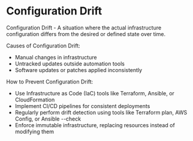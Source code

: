 # Configuration Drift
Configuration Drift - A situation where the actual infrastructure configuration differs from the desired or defined state over time.

Causes of Configuration Drift:
- Manual changes in infrastructure
- Untracked updates outside automation tools
- Software updates or patches applied inconsistently

How to Prevent Configuration Drift:
- Use Infrastructure as Code (IaC) tools like Terraform, Ansible, or CloudFormation
- Implement CI/CD pipelines for consistent deployments
- Regularly perform drift detection using tools like Terraform plan, AWS Config, or Ansible --check
- Enforce immutable infrastructure, replacing resources instead of modifying them

